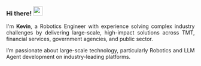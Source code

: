 ### Hi there! <img src="https://emojis.slackmojis.com/emojis/images/1536351075/4594/blob-wave.gif" width="25"/>

<div align="justify">
  
I'm **Kevin**, a Robotics Engineer with experience solving complex industry challenges by delivering large-scale, high-impact solutions across TMT, financial services, government agencies, and public sector.

I’m passionate about large-scale technology, particularly Robotics and LLM Agent development on industry-leading platforms.
</div>
